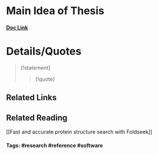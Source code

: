 # Main Idea of Thesis


#### [Doc Link](https://www.nature.com/articles/s41592-022-01488-1)

# Details/Quotes
> [!statement] 
> 
> >[!quote]

## Related Links

## Related Reading
[[Fast and accurate protein structure search with Foldseek]]


#### Tags: #research #reference #software 